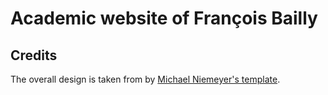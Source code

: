 # Academic website of François Bailly

## Credits

The overall design is taken from by [Michael Niemeyer's  template](https://github.com/m-niemeyer).
